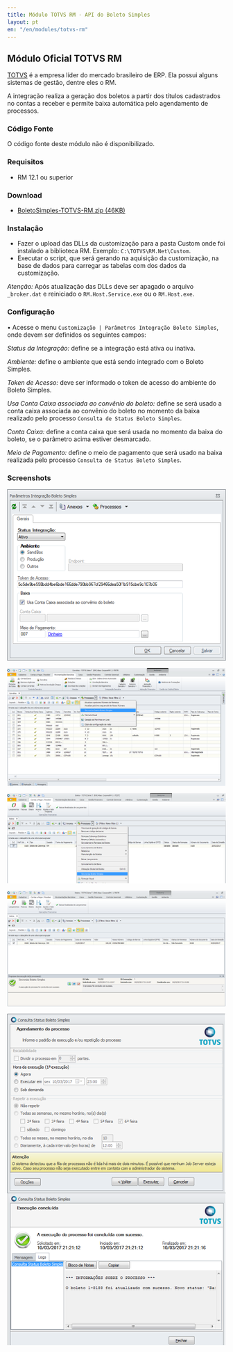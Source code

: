 ```yaml
---
title: Módulo TOTVS RM - API do Boleto Simples
layout: pt
en: "/en/modules/totvs-rm"
---
```


## Módulo Oficial TOTVS RM

[TOTVS](https://www.totvs.com) é a empresa líder do mercado brasileiro de ERP. Ela possui alguns sistemas de gestão, dentre eles o RM.

A integração realiza a geração dos boletos a partir dos títulos cadastrados no contas a receber e permite baixa automática pelo agendamento de processos.

### Código Fonte

O código fonte deste módulo não é disponibilizado.

### Requisitos

* RM 12.1 ou superior

### Download

* [BoletoSimples-TOTVS-RM.zip (46KB)](/downloads/BoletoSimples-TOTVS-RM.zip)

### Instalação

*	Fazer o upload das DLLs da customização para a pasta Custom onde foi instalado a biblioteca RM. Exemplo: `C:\TOTVS\RM.Net\Custom`.
*	Executar o script, que será gerando na aquisição da customização, na base de dados para carregar as tabelas com dos dados da customização.

*Atenção:* Após atualização das DLLs deve ser apagado o arquivo `_broker.dat` e reiniciado o `RM.Host.Service.exe` ou o `RM.Host.exe`.

### Configuração

•	Acesse o menu `Customização | Parâmetros Integração Boleto Simples`, onde devem ser definidos os seguintes campos:

*Status da Integração:* define se a integração está ativa ou inativa.

*Ambiente:* define o ambiente que está sendo integrado com o Boleto Simples.

*Token de Acesso:* deve ser informado o token de acesso do ambiente do Boleto Simples.

*Usa Conta Caixa associada ao convênio do boleto:* define se será usado a conta caixa associada ao convênio do boleto no momento da baixa realizado pelo processo `Consulta de Status Boleto Simples`.

*Conta Caixa:* define a conta caixa que será usada no momento da baixa do boleto, se o parâmetro acima estiver desmarcado.

*Meio de Pagamento:* define o meio de pagamento que será usado na baixa realizada pelo processo `Consulta de Status Boleto Simples`.

### Screenshots

![](/img/modules/totvs-rm/screenshot-1.png)

![](/img/modules/totvs-rm/screenshot-2.png)

![](/img/modules/totvs-rm/screenshot-3.png)

![](/img/modules/totvs-rm/screenshot-4.png)

![](/img/modules/totvs-rm/screenshot-5.png)
